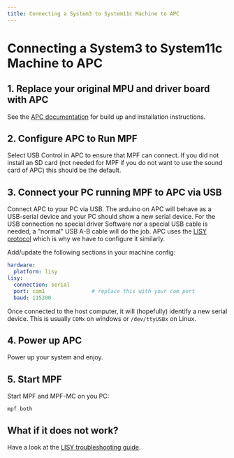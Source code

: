 ```yaml
---
title: Connecting a System3 to System11c Machine to APC
---
```


# Connecting a System3 to System11c Machine to APC


## 1. Replace your original MPU and driver board with APC

See the [APC documentation](https://github.com/AmokSolderer/APC) for
build up and installation instructions.

## 2. Configure APC to Run MPF

Select USB Control in APC to ensure that MPF can connect. If you did not
install an SD card (not needed for MPF if you do not want to use the
sound card of APC) this should be the default.

## 3. Connect your PC running MPF to APC via USB

Connect APC to your PC via USB. The arduino on APC will behave as a
USB-serial device and your PC should show a new serial device. For the
USB connection no special driver Software nor a special USB cable is
needed, a "normal" USB A-B cable will do the job. APC uses the
[LISY protocol](../lisy/protocol.md)
which is why we have to configure it similarly.

Add/update the following sections in your machine config:

``` yaml
hardware:
  platform: lisy
lisy:
  connection: serial
  port: com1               # replace this with your com port
  baud: 115200
```

Once connected to the host computer, it will (hopefully) identify a new
serial device. This is usually `COMx` on windows or `/dev/ttyUSBx` on
Linux.

## 4. Power up APC

Power up your system and enjoy.

## 5. Start MPF

Start MPF and MPF-MC on you PC:

``` shell
mpf both
```

## What if it does not work?

Have a look at the
[LISY troubleshooting guide](../lisy/troubleshooting.md).
